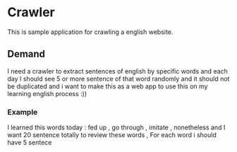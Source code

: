 # Crawler
This is sample application for crawling a english website.

## Demand
I need a crawler to extract sentences of english by specific words and each day I should see 5 or more sentence of that word randomly and it should not be duplicated and i want to make this as a web app to use this on my learning english process :)) 

### Example 
I learned this words today : fed up , go through , imitate , nonetheless
and I want 20 sentence totally to review these words , For each word i should have 5 sentece